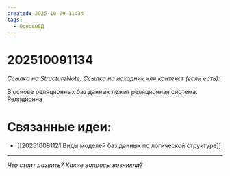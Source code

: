 ```yaml
---
created: 2025-10-09 11:34
tags:
  - ОсновыБД
---
```

# 202510091134
*Ссылка на StructureNote:* 
*Ссылка на исходник или контекст (если есть):* 

В основе реляционных баз данных лежит реляционная система. Реляционна
# Связанные идеи:
* [[202510091121 Виды моделей баз данных по логической структуре]]
---

*Что стоит развить? Какие вопросы возникли?*